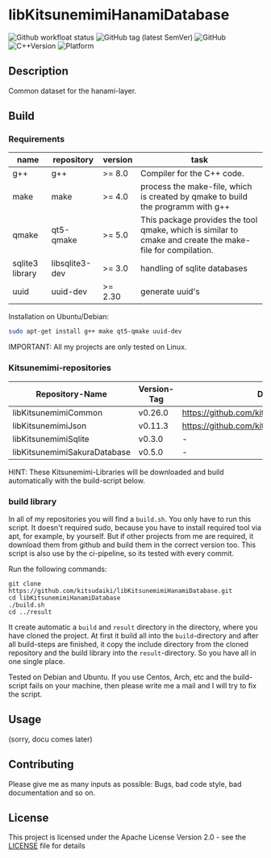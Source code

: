 # libKitsunemimiHanamiDatabase

![Github workfloat status](https://img.shields.io/github/workflow/status/kitsudaiki/libKitsunemimiHanamiDatabase/build-and-test/develop?label=build%20and%20test&style=flat-square)
![GitHub tag (latest SemVer)](https://img.shields.io/github/v/tag/kitsudaiki/libKitsunemimiHanamiDatabase?label=version&style=flat-square)
![GitHub](https://img.shields.io/github/license/kitsudaiki/libKitsunemimiHanamiDatabase?style=flat-square)
![C++Version](https://img.shields.io/badge/c%2B%2B-17-blue?style=flat-square)
![Platform](https://img.shields.io/badge/platform-Linux--x64-lightgrey?style=flat-square)

## Description

Common dataset for the hanami-layer.

## Build

### Requirements

name | repository | version | task
--- | --- | --- | ---
g++ | g++ | >= 8.0 | Compiler for the C++ code.
make | make | >= 4.0 | process the make-file, which is created by qmake to build the programm with g++
qmake | qt5-qmake | >= 5.0 | This package provides the tool qmake, which is similar to cmake and create the make-file for compilation.
sqlite3 library | libsqlite3-dev | >= 3.0 | handling of sqlite databases
uuid | uuid-dev | >= 2.30 | generate uuid's

Installation on Ubuntu/Debian:

```bash
sudo apt-get install g++ make qt5-qmake uuid-dev
```

IMPORTANT: All my projects are only tested on Linux.

### Kitsunemimi-repositories

Repository-Name | Version-Tag | Download-Path
--- | --- | ---
libKitsunemimiCommon | v0.26.0 | https://github.com/kitsudaiki/libKitsunemimiCommon.git
libKitsunemimiJson | v0.11.3 | https://github.com/kitsudaiki/libKitsunemimiJson.git
libKitsunemimiSqlite | v0.3.0 | -
libKitsunemimiSakuraDatabase | v0.5.0 | -

HINT: These Kitsunemimi-Libraries will be downloaded and build automatically with the build-script below.

### build library

In all of my repositories you will find a `build.sh`. You only have to run this script. It doesn't required sudo, because you have to install required tool via apt, for example, by yourself. But if other projects from me are required, it download them from github and build them in the correct version too. This script is also use by the ci-pipeline, so its tested with every commit.


Run the following commands:

```
git clone https://github.com/kitsudaiki/libKitsunemimiHanamiDatabase.git
cd libKitsunemimiHanamiDatabase
./build.sh
cd ../result
```

It create automatic a `build` and `result` directory in the directory, where you have cloned the project. At first it build all into the `build`-directory and after all build-steps are finished, it copy the include directory from the cloned repository and the build library into the `result`-directory. So you have all in one single place.

Tested on Debian and Ubuntu. If you use Centos, Arch, etc and the build-script fails on your machine, then please write me a mail and I will try to fix the script.

## Usage

(sorry, docu comes later)


## Contributing

Please give me as many inputs as possible: Bugs, bad code style, bad documentation and so on.

## License

This project is licensed under the Apache License Version 2.0 - see the [LICENSE](LICENSE) file for details
